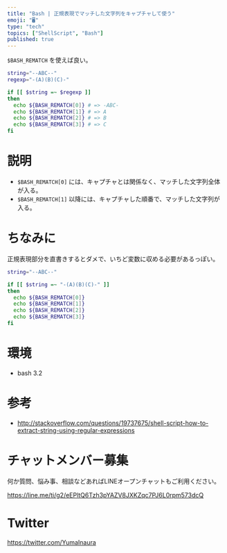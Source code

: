 ```yaml
---
title: "Bash | 正規表現でマッチした文字列をキャプチャして使う"
emoji: "🖥"
type: "tech"
topics: ["ShellScript", "Bash"]
published: true
---
```


`$BASH_REMATCH` を使えば良い。

```bash
string="--ABC--"
regexp="-(A)(B)(C)-"

if [[ $string =~ $regexp ]]
then
  echo ${BASH_REMATCH[0]} # => -ABC-
  echo ${BASH_REMATCH[1]} # => A
  echo ${BASH_REMATCH[2]} # => B
  echo ${BASH_REMATCH[3]} # => C
fi
```

# 説明

- `$BASH_REMATCH[0]` には、キャプチャとは関係なく、マッチした文字列全体が入る。
- `$BASH_REMATCH[1]` 以降には、キャプチャした順番で、マッチした文字列が入る。

# ちなみに

正規表現部分を直書きするとダメで、いちど変数に収める必要があるっぽい。

```bash
string="--ABC--"

if [[ $string =~ "-(A)(B)(C)-" ]]
then
  echo ${BASH_REMATCH[0]}
  echo ${BASH_REMATCH[1]}
  echo ${BASH_REMATCH[2]}
  echo ${BASH_REMATCH[3]}
fi
```

# 環境

- bash 3.2

# 参考

- http://stackoverflow.com/questions/19737675/shell-script-how-to-extract-string-using-regular-expressions








<!-- Update From Qiita API -->

# チャットメンバー募集


何か質問、悩み事、相談などあればLINEオープンチャットもご利用ください。

https://line.me/ti/g2/eEPltQ6Tzh3pYAZV8JXKZqc7PJ6L0rpm573dcQ





# Twitter


https://twitter.com/YumaInaura


<!-- Update From Qiita API -->


